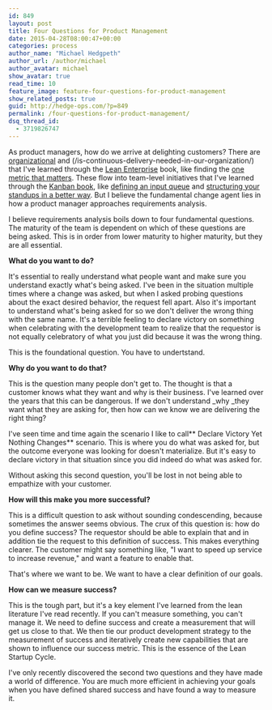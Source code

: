 ```yaml
---
id: 849
layout: post
title: Four Questions for Product Management
date: 2015-04-28T08:00:47+00:00
categories: process
author_name: "Michael Hedgpeth"
author_url: /author/michael
author_avatar: michael
show_avatar: true
read_time: 10
feature_image: feature-four-questions-for-product-management 
show_related_posts: true 
guid: http://hedge-ops.com/?p=849
permalink: /four-questions-for-product-management/
dsq_thread_id:
  - 3719826747
---
```

As product managers, how do we arrive at delighting customers? There are [organizational](/mission-command/ "Mission Command") and (/is-continuous-delivery-needed-in-our-organization/) that I've learned through the [Lean Enterprise](http://amzn.to/1utrIYL) book, like finding the [one metric that matters](/the-one-metric-that-matters/). These flow into team-level initiatives that I've learned through the [Kanban book](http://amzn.to/1CcuYsg), like [defining an input queue](/defining-the-kanban-input-queue/) and [structuring your standups in a better way](/kanban-standup-meetings-a-way-out-of-standup-hell/). But I believe the fundamental change agent lies in how a product manager approaches requirements analysis.

I believe requirements analysis boils down to four fundamental questions. The maturity of the team is dependent on which of these questions are being asked. This is in order from lower maturity to higher maturity, but they are all essential.<!--more-->

**What do you want to do?**

It's essential to really understand what people want and make sure you understand exactly what's being asked. I've been in the situation multiple times where a change was asked, but when I asked probing questions about the exact desired behavior, the request fell apart. Also it's important to understand what's being asked for so we don't deliver the wrong thing with the same name. It's a terrible feeling to declare victory on something when celebrating with the development team to realize that the requestor is not equally celebratory of what you just did because it was the wrong thing.

This is the foundational question. You have to undertstand.

**Why do you want to do that?**

This is the question many people don't get to. The thought is that a customer knows what they want and why is their business. I've learned over the years that this can be dangerous. If we don't understand _why _they want what they are asking for, then how can we know we are delivering the right thing?

I've seen time and time again the scenario I like to call** Declare Victory Yet Nothing Changes** scenario. This is where you do what was asked for, but the outcome everyone was looking for doesn't materialize. But it's easy to declare victory in that situation since you did indeed do what was asked for.

Without asking this second question, you'll be lost in not being able to empathize with your customer.

**How will this make you more successful?**

This is a difficult question to ask without sounding condescending, because sometimes the answer seems obvious. The crux of this question is: how do you define success? The requestor should be able to explain that and in addition tie the request to this definition of success. This makes everything clearer. The customer might say something like, "I want to speed up service to increase revenue," and want a feature to enable that.

That's where we want to be. We want to have a clear definition of our goals.

**How can we measure success?**

This is the tough part, but it's a key element I've learned from the lean literature I've read recently. If you can't measure something, you can't manage it. We need to define success and create a measurement that will get us close to that. We then tie our product development strategy to the measurement of success and iteratively create new capabilities that are shown to influence our success metric. This is the essence of the Lean Startup Cycle.

I've only recently discovered the second two questions and they have made a world of difference. You are much more efficient in achieving your goals when you have defined shared success and have found a way to measure it.